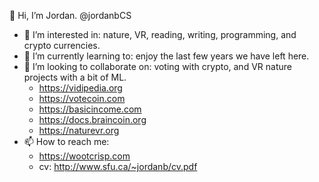 👋 Hi, I’m Jordan. @jordanbCS  
- 👀 I’m interested in: nature, VR, reading, writing, programming, and crypto currencies.  
- 🌱 I’m currently learning to: enjoy the last few years we have left here.  
- 💞️ I’m looking to collaborate on: voting with crypto, and VR nature projects with a bit of ML.  
  - https://vidipedia.org    
  - https://votecoin.com  
  - https://basicincome.com  
  - https://docs.braincoin.org  
  - https://naturevr.org  
- 📫 How to reach me: 
  - https://wootcrisp.com   
  - cv: http://www.sfu.ca/~jordanb/cv.pdf    

<!---
jordanbCS/jordanbCS is a ✨ special ✨ repository because its `README.md` (this file) appears on your GitHub profile.
You can click the Preview link to take a look at your changes.
--->
